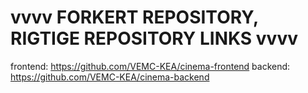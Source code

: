 # vvvv FORKERT REPOSITORY, RIGTIGE REPOSITORY LINKS vvvv
frontend: https://github.com/VEMC-KEA/cinema-frontend
backend: https://github.com/VEMC-KEA/cinema-backend

